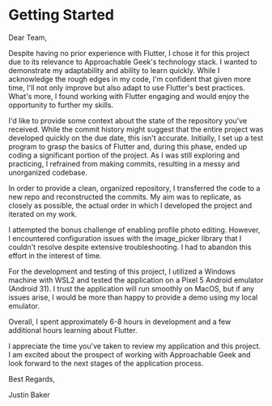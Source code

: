 # Getting Started

Dear Team,

Despite having no prior experience with Flutter, I chose it for this project due to its relevance to Approachable Geek's technology stack. I wanted to demonstrate my adaptability and ability to learn quickly. While I acknowledge the rough edges in my code, I'm confident that given more time, I'll not only improve but also adapt to use Flutter's best practices. What's more, I found working with Flutter engaging and would enjoy the opportunity to further my skills.

I'd like to provide some context about the state of the repository you've received. While the commit history might suggest that the entire project was developed quickly on the due date, this isn't accurate. Initially, I set up a test program to grasp the basics of Flutter and, during this phase, ended up coding a significant portion of the project. As I was still exploring and practicing, I refrained from making commits, resulting in a messy and unorganized codebase.

In order to provide a clean, organized repository, I transferred the code to a new repo and reconstructed the commits. My aim was to replicate, as closely as possible, the actual order in which I developed the project and iterated on my work.

I attempted the bonus challenge of enabling profile photo editing. However, I encountered configuration issues with the image_picker library that I couldn't resolve despite extensive troubleshooting. I had to abandon this effort in the interest of time.

For the development and testing of this project, I utilized a Windows machine with WSL2 and tested the application on a Pixel 5 Android emulator (Android 31). I trust the application will run smoothly on MacOS, but if any issues arise, I would be more than happy to provide a demo using my local emulator.

Overall, I spent approximately 6-8 hours in development and a few additional hours learning about Flutter.

I appreciate the time you've taken to review my application and this project. I am excited about the prospect of working with Approachable Geek and look forward to the next stages of the application process.

Best Regards,

Justin Baker